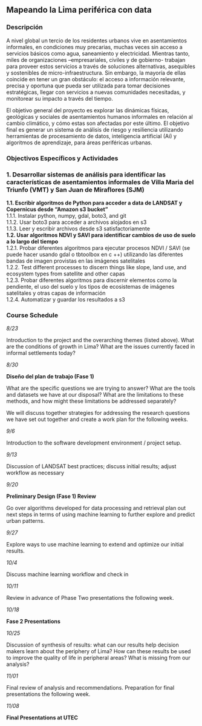 ## Mapeando la Lima periférica con data

### Descripción
A nivel global un tercio de los residentes urbanos vive en asentamientos informales, en condiciones muy precarias, muchas veces sin acceso a servicios básicos como agua, saneamiento y electricidad. Mientras tanto, miles de organizaciones –empresariales, civiles y de gobierno- trabajan para proveer estos servicios a través de soluciones alternativas, asequibles y sostenibles de micro-infraestructura. Sin embargo, la mayoría de ellas coincide en tener un gran obstáculo: el acceso a información relevante, precisa y oportuna que pueda ser utilizada para tomar decisiones estratégicas, llegar con servicios a nuevas comunidades necesitadas, y monitorear su impacto a través del tiempo.

El objetivo general del proyecto es explorar las dinámicas físicas, geológicas y sociales de asentamientos humanos informales en relación al cambio climático, y cómo estas son afectadas por este último. El objetivo final es generar un sistema de análisis de riesgo y resiliencia utilizando herramientas de procesamiento de datos, inteligencia artificial (Ai) y algoritmos de aprendizaje, para áreas periféricas urbanas.


### Objectivos Específicos y Actividades
### 1. Desarrollar sistemas de análisis para identificar las características de asentamientos informales de Villa Maria del Triunfo (VMT) y San Juan de Miraflores (SJM)  

  **1.1. Escribir algoritmos de Python para acceder a data de LANDSAT y Copernicus desde “Amazon s3 bucket”**  
    1.1.1. Instalar python, numpy, gdal, boto3, and git  
    1.1.2. Usar boto3 para acceder a archivos alojados en s3  
    1.1.3. Leer y escribir archivos desde s3 satisfactoriamente  
    **1.2. Usar algoritmos NDVI y SAVI para identificar cambios de uso de suelo a lo largo del tiempo**    
    1.2.1. Probar diferentes algoritmos para ejecutar procesos NDVI / SAVI (se puede hacer usando gdal o tbtoolbox en c ++) utilizando las diferentes bandas de imagen provistas en las imágenes satelitales  
    1.2.2. Test different processes to discern things like slope, land use, and ecosystem types from satellite and other capas  
    1.2.3. Probar diferentes algoritmos para discernir elementos como la pendiente, el uso del suelo y los tipos de ecosistemas de imágenes satelitales y otras capas de información  
    1.2.4. Automatizar y guardar los resultados a s3  
    

### Course Schedule
*8/23*

Introduction to the project and the overarching themes (listed above). What are the conditions of growth in Lima? What are the issues currently faced in informal settlements today?

*8/30*

**Diseño del plan de trabajo (Fase 1)**


What are the specific questions we are trying to answer? What are the tools and datasets we have at our disposal? What are the limitations to these methods, and how might these limitations be addressed separately?

We will discuss together strategies for addressing the research questions we have set out together and create a work plan for the following weeks.

*9/6*

Introduction to the software development environment / project setup.

*9/13*

Discussion of LANDSAT best practices; discuss initial results; adjust workflow as necessary

*9/20*

**Preliminary Design (Fase 1) Review**


Go over algorithms developed for data processing and retrieval plan out next steps in terms of using machine learning to further explore and predict urban patterns.

*9/27*

Explore ways to use machine learning to extend and optimize our initial results.

*10/4*

Discuss machine learning workflow and check in

*10/11*

Review in advance of Phase Two presentations the following week.

*10/18*

**Fase 2 Presentations**

*10/25*

Discussion of synthesis of results: what can our results help decision makers learn about the periphery of Lima? How can these results be used to improve the quality of life in peripheral areas? What is missing from our analysis?

*11/01*

Final review of analysis and recommendations. Preparation for final presentations the following week.

*11/08*

**Final Presentations at UTEC**
